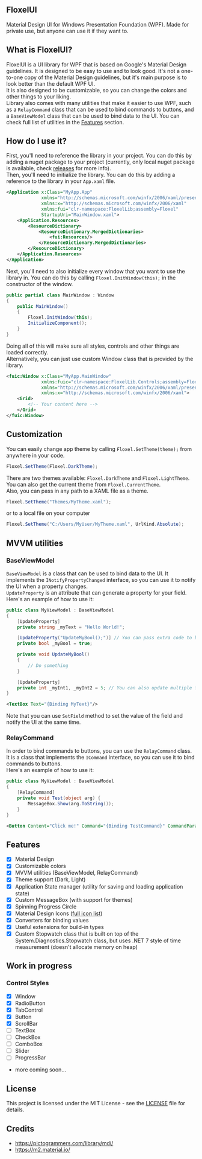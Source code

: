 ## FloxelUI
Material Design UI for Windows Presentation Foundation (WPF). Made for private use, but anyone can use it if they want to.

## What is FloxelUI?
FloxelUI is a UI library for WPF that is based on Google's Material Design guidelines. It is designed to be easy to use and to look good. It's not a one-to-one copy of the Material Design guidelines, but it's main purpose is to look better than the default WPF UI.  
It is also designed to be customizable, so you can change the colors and other things to your liking.  
Library also comes with many utilities that make it easier to use WPF, such as a `RelayCommand` class that can be used to bind commands to buttons, and a `BaseViewModel` class that can be used to bind data to the UI. You can check full list of utilities in the [Features](#features) section.

## How do I use it?
First, you'll need to reference the library in your project. You can do this by adding a nuget package to your project (currently, only local nuget package is available, check [releases](https://github.com/prevter/floxelui/releases) for more info).    
Then, you'll need to initialize the library. You can do this by adding a reference to the library in your `App.xaml` file.
```xml
<Application x:Class="MyApp.App"
             xmlns="http://schemas.microsoft.com/winfx/2006/xaml/presentation"
             xmlns:x="http://schemas.microsoft.com/winfx/2006/xaml"
             xmlns:fui="clr-namespace:FloxelLib;assembly=Floxel"
             StartupUri="MainWindow.xaml">
    <Application.Resources>
        <ResourceDictionary>
            <ResourceDictionary.MergedDictionaries>
                <fui:Resources/>
            </ResourceDictionary.MergedDictionaries>
        </ResourceDictionary>
    </Application.Resources>
</Application>
```
Next, you'll need to also initialize every window that you want to use the library in. You can do this by calling `Floxel.InitWindow(this);` in the constructor of the window.
```csharp
public partial class MainWindow : Window
{
	public MainWindow()
	{
		Floxel.InitWindow(this);
		InitializeComponent();
	}
}
```
Doing all of this will make sure all styles, controls and other things are loaded correctly.  
Alternatively, you can just use custom Window class that is provided by the library.  
```xml
<fuic:Window x:Class="MyApp.MainWindow"
             xmlns:fuic="clr-namespace:FloxelLib.Controls;assembly=Floxel"
             xmlns="http://schemas.microsoft.com/winfx/2006/xaml/presentation"
             xmlns:x="http://schemas.microsoft.com/winfx/2006/xaml">
    <Grid>
        <!-- Your content here -->
    </Grid>
</fuic:Window>
```

## Customization
You can easily change app theme by calling `Floxel.SetTheme(theme);` from anywhere in your code.  
```csharp
Floxel.SetTheme(Floxel.DarkTheme);
```
There are two themes available: `Floxel.DarkTheme` and `Floxel.LightTheme`.  
You can also get the current theme from `Floxel.CurrentTheme`.  
Also, you can pass in any path to a XAML file as a theme.  
```csharp
Floxel.SetTheme("Themes/MyTheme.xaml");
```
or to a local file on your computer
```csharp
Floxel.SetTheme("C:/Users/MyUser/MyTheme.xaml", UrlKind.Absolute);
```


## MVVM utilities
### BaseViewModel
`BaseViewModel` is a class that can be used to bind data to the UI. It implements the `INotifyPropertyChanged` interface, so you can use it to notify the UI when a property changes.  
`UpdateProperty` is an attribute that can generate a property for your field.
Here's an example of how to use it:
```csharp
public class MyViewModel : BaseViewModel
{
    [UpdateProperty]
    private string _myText = "Hello World!";

    [UpdateProperty("UpdateMyBool();")] // You can pass extra code to be executed when the property changes
    private bool _myBool = true;

    private void UpdateMyBool() 
    {
        // Do something
    }

    [UpdateProperty]
    private int _myInt1, _myInt2 = 5; // You can also update multiple fields at once
}
```
```xml
<TextBox Text="{Binding MyText}"/>
```
Note that you can use `SetField` method to set the value of the field and notify the UI at the same time.

### RelayCommand
In order to bind commands to buttons, you can use the `RelayCommand` class. It is a class that implements the `ICommand` interface, so you can use it to bind commands to buttons.  
Here's an example of how to use it:
```csharp
public class MyViewModel : BaseViewModel
{
    [RelayCommand]
    private void Test(object arg) {
        MessageBox.Show(arg.ToString());
    }
}
```
```xml
<Button Content="Click me!" Command="{Binding TestCommand}" CommandParameter="Hello World!"/>
```

## Features
- [x] Material Design
- [x] Customizable colors
- [x] MVVM utilities (BaseViewModel, RelayCommand)
- [x] Theme support (Dark, Light)
- [x] Application State manager (utility for saving and loading application state)
- [x] Custom MessageBox (with support for themes)
- [x] Spinning Progress Circle
- [x] Material Design Icons ([full icon list](https://pictogrammers.com/library/mdi/))
- [x] Converters for binding values
- [x] Useful extensions for build-in types
- [x] Custom Stopwatch class that is built on top of the System.Diagnostics.Stopwatch class, but uses .NET 7 style of time measurement (doesn't allocate memory on heap)

## Work in progress
### Control Styles
- [x] Window
- [x] RadioButton
- [x] TabControl
- [x] Button 
- [x] ScrollBar
- [ ] TextBox
- [ ] CheckBox
- [ ] ComboBox
- [ ] Slider
- [ ] ProgressBar
- more coming soon...

## License
This project is licensed under the MIT License - see the [LICENSE](LICENSE.md) file for details.

## Credits
- https://pictogrammers.com/library/mdi/
- https://m2.material.io/